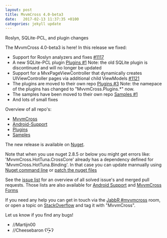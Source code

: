 ```yaml
---
layout: post
title: MvvmCross 4.0-beta3
date:   2017-02-13 11:37:35 +0100
categories: jekyll update
---
```


Roslyn, SQLite-PCL, and plugin changes

The MvvmCross 4.0-beta3 is here! In this release we fixed:

- Support for Roslyn analyzers and fixes [#1117](https://github.com/MvvmCross/MvvmCross/pull/1117)
- A new SQLite-PCL plugin [Plugins #1](https://github.com/MvvmCross/MvvmCross-Plugins/pull/1) Note: the old SQLite plugin is discontinued and will no longer be updated
- Support for a MvxPageViewController that dynamically creates UIViewController pages via additional child ViewModels [#1121](https://github.com/MvvmCross/MvvmCross/pull/1121)
- The plugins are moved to their own repo [Plugins #3](https://github.com/MvvmCross/MvvmCross-Plugins/pull/3) Note: the namepace of the plugins has changed to "MvvmCross.Plugins.*" now.
- The samples have been moved to their own repo [Samples #1](https://github.com/MvvmCross/MvvmCross-Samples/pull/1)
- And lots of small fixes

Overview of all repo's:

- [MvvmCross](https://github.com/MvvmCross/MvvmCross)
- [Android-Support](https://github.com/MvvmCross/MvvmCross-AndroidSupport)
- [Plugins](https://github.com/MvvmCross/MvvmCross-Plugins)
- [Samples](https://github.com/MvvmCross/MvvmCross-Samples)

The new release is available on [Nuget](https://www.nuget.org/packages?q=mvvmcross).

Note that when you use nuget 2.8.5 or below you might get errors like: 'MvvmCross.HotTuna.CrossCore' already has a dependency defined for 'MvvmCross.HotTuna.Binding'.
In that case you can update mannually using [Nuget command line](https://github.com/MvvmCross/MvvmCross/issues/1088#issuecomment-130408367) or [patch the nuget files](http://forums.xamarin.com/discussion/comment/147377/#Comment_147377)

See the [issue list](https://github.com/MvvmCross/MvvmCross/issues?q=milestone%3A4.0.0+is%3Aclosed) for an overview of all solved issue's and merged pull requests.
Those lists are also available for [Android Support](https://github.com/MvvmCross/MvvmCross-AndroidSupport/issues?q=milestone%3A4.0.0+is%3Aclosed) and [MvvmCross Forms](https://github.com/MvvmCross/MvvmCross-Forms/issues?q=milestone%3A4.0.0+is%3Aclosed)

If you need any help you can get in touch via the [JabbR #mvvmcross](https://jabbr.net/#/rooms/mvvmcross) room, or open a topic on [StackOverflow](http://stackoverflow.com/questions/new/mvvmcross) and tag it with "MvvmCross".

Let us know if you find any bugs!

- //Martijn00
- //Cheesebaron ʕ•̫͡•ʔ
